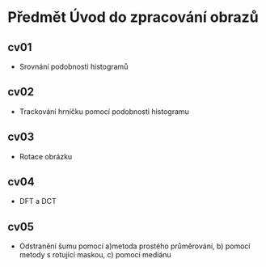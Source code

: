 # Předmět Úvod do zpracování obrazů

## cv01
- Srovnání podobnosti histogramů

## cv02
- Trackování hrníčku pomocí podobnosti histogramu

## cv03
- Rotace obrázku

## cv04
- DFT a DCT

## cv05
- Odstranění šumu pomocí a)metoda prostého průměrování, b) pomocí metody s rotující maskou, c) pomocí mediánu
